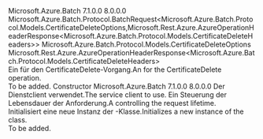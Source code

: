 <Type Name="CertificateDeleteBatchRequest" FullName="Microsoft.Azure.Batch.Protocol.BatchRequests.CertificateDeleteBatchRequest">
  <TypeSignature Language="C#" Value="public class CertificateDeleteBatchRequest : Microsoft.Azure.Batch.Protocol.BatchRequest&lt;Microsoft.Azure.Batch.Protocol.Models.CertificateDeleteOptions,Microsoft.Rest.Azure.AzureOperationHeaderResponse&lt;Microsoft.Azure.Batch.Protocol.Models.CertificateDeleteHeaders&gt;&gt;" />
  <TypeSignature Language="ILAsm" Value=".class public auto ansi beforefieldinit CertificateDeleteBatchRequest extends Microsoft.Azure.Batch.Protocol.BatchRequest`2&lt;class Microsoft.Azure.Batch.Protocol.Models.CertificateDeleteOptions, class Microsoft.Rest.Azure.AzureOperationHeaderResponse`1&lt;class Microsoft.Azure.Batch.Protocol.Models.CertificateDeleteHeaders&gt;&gt;" />
  <TypeSignature Language="DocId" Value="T:Microsoft.Azure.Batch.Protocol.BatchRequests.CertificateDeleteBatchRequest" />
  <TypeSignature Language="VB.NET" Value="Public Class CertificateDeleteBatchRequest&#xA;Inherits BatchRequest(Of CertificateDeleteOptions, AzureOperationHeaderResponse(Of CertificateDeleteHeaders))" />
  <TypeSignature Language="F#" Value="type CertificateDeleteBatchRequest = class&#xA;    inherit BatchRequest&lt;CertificateDeleteOptions, AzureOperationHeaderResponse&lt;CertificateDeleteHeaders&gt;&gt;" />
  <AssemblyInfo>
    <AssemblyName>Microsoft.Azure.Batch</AssemblyName>
    <AssemblyVersion>7.1.0.0</AssemblyVersion>
    <AssemblyVersion>8.0.0.0</AssemblyVersion>
  </AssemblyInfo>
  <Base>
    <BaseTypeName>Microsoft.Azure.Batch.Protocol.BatchRequest&lt;Microsoft.Azure.Batch.Protocol.Models.CertificateDeleteOptions,Microsoft.Rest.Azure.AzureOperationHeaderResponse&lt;Microsoft.Azure.Batch.Protocol.Models.CertificateDeleteHeaders&gt;&gt;</BaseTypeName>
    <BaseTypeArguments>
      <BaseTypeArgument TypeParamName="TOptions">Microsoft.Azure.Batch.Protocol.Models.CertificateDeleteOptions</BaseTypeArgument>
      <BaseTypeArgument TypeParamName="TResponse">Microsoft.Rest.Azure.AzureOperationHeaderResponse&lt;Microsoft.Azure.Batch.Protocol.Models.CertificateDeleteHeaders&gt;</BaseTypeArgument>
    </BaseTypeArguments>
  </Base>
  <Interfaces />
  <Docs>
    <summary>
            <span data-ttu-id="94aa3-101">Ein <see cref="T:Microsoft.Azure.Batch.Protocol.IBatchRequest" /> für den CertificateDelete-Vorgang.</span><span class="sxs-lookup"><span data-stu-id="94aa3-101">An <see cref="T:Microsoft.Azure.Batch.Protocol.IBatchRequest" /> for the CertificateDelete operation.</span></span>
            </summary>
    <remarks>To be added.</remarks>
  </Docs>
  <Members>
    <Member MemberName=".ctor">
      <MemberSignature Language="C#" Value="public CertificateDeleteBatchRequest (Microsoft.Azure.Batch.Protocol.BatchServiceClient serviceClient, System.Threading.CancellationToken cancellationToken);" />
      <MemberSignature Language="ILAsm" Value=".method public hidebysig specialname rtspecialname instance void .ctor(class Microsoft.Azure.Batch.Protocol.BatchServiceClient serviceClient, valuetype System.Threading.CancellationToken cancellationToken) cil managed" />
      <MemberSignature Language="DocId" Value="M:Microsoft.Azure.Batch.Protocol.BatchRequests.CertificateDeleteBatchRequest.#ctor(Microsoft.Azure.Batch.Protocol.BatchServiceClient,System.Threading.CancellationToken)" />
      <MemberSignature Language="F#" Value="new Microsoft.Azure.Batch.Protocol.BatchRequests.CertificateDeleteBatchRequest : Microsoft.Azure.Batch.Protocol.BatchServiceClient * System.Threading.CancellationToken -&gt; Microsoft.Azure.Batch.Protocol.BatchRequests.CertificateDeleteBatchRequest" Usage="new Microsoft.Azure.Batch.Protocol.BatchRequests.CertificateDeleteBatchRequest (serviceClient, cancellationToken)" />
      <MemberType>Constructor</MemberType>
      <AssemblyInfo>
        <AssemblyName>Microsoft.Azure.Batch</AssemblyName>
        <AssemblyVersion>7.1.0.0</AssemblyVersion>
        <AssemblyVersion>8.0.0.0</AssemblyVersion>
      </AssemblyInfo>
      <Parameters>
        <Parameter Name="serviceClient" Type="Microsoft.Azure.Batch.Protocol.BatchServiceClient" />
        <Parameter Name="cancellationToken" Type="System.Threading.CancellationToken" />
      </Parameters>
      <Docs>
        <param name="serviceClient"><span data-ttu-id="94aa3-102">Der Dienstclient verwendet.</span><span class="sxs-lookup"><span data-stu-id="94aa3-102">The service client to use.</span></span></param>
        <param name="cancellationToken"><span data-ttu-id="94aa3-103">Ein <see cref="T:System.Threading.CancellationToken" /> Steuerung der Lebensdauer der Anforderung.</span><span class="sxs-lookup"><span data-stu-id="94aa3-103">A <see cref="T:System.Threading.CancellationToken" /> controlling the request lifetime.</span></span></param>
        <summary>
            <span data-ttu-id="94aa3-104">Initialisiert eine neue Instanz der <see cref="T:Microsoft.Azure.Batch.Protocol.BatchRequests.CertificateDeleteBatchRequest" />-Klasse.</span><span class="sxs-lookup"><span data-stu-id="94aa3-104">Initializes a new instance of the <see cref="T:Microsoft.Azure.Batch.Protocol.BatchRequests.CertificateDeleteBatchRequest" /> class.</span></span>
            </summary>
        <remarks>To be added.</remarks>
      </Docs>
    </Member>
  </Members>
</Type>